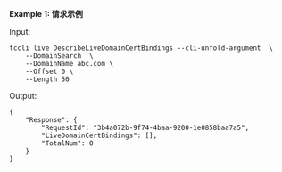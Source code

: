 **Example 1: 请求示例**



Input: 

```
tccli live DescribeLiveDomainCertBindings --cli-unfold-argument  \
    --DomainSearch  \
    --DomainName abc.com \
    --Offset 0 \
    --Length 50
```

Output: 
```
{
    "Response": {
        "RequestId": "3b4a072b-9f74-4baa-9200-1e0858baa7a5",
        "LiveDomainCertBindings": [],
        "TotalNum": 0
    }
}
```

